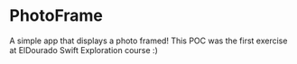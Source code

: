 # PhotoFrame

A simple app that displays a photo framed! This POC was the first exercise at ElDourado Swift Exploration course :)

